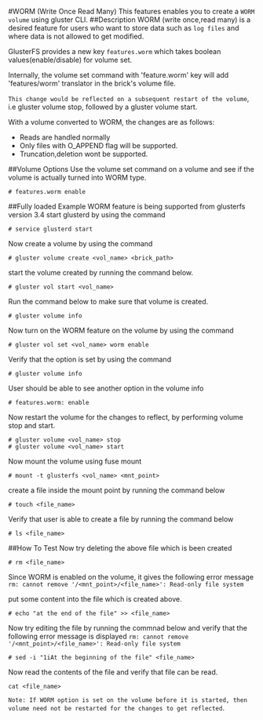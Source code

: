 #WORM (Write Once Read Many)
This features enables you to create a `WORM volume` using gluster CLI.
##Description
WORM (write once,read many) is a desired feature for users who want to store data such as `log files` and where data is not allowed to get modified.

GlusterFS provides a new key `features.worm` which takes boolean values(enable/disable) for volume set.

Internally, the volume set command with 'feature.worm' key will add 'features/worm' translator in the brick's volume file.

`This change would be reflected on a subsequent restart of the volume`, i.e gluster volume stop, followed by a gluster volume start.

With a volume converted to WORM, the changes are as follows:

* Reads are handled normally
* Only files with O_APPEND flag will be supported.
* Truncation,deletion wont be supported.

##Volume Options
Use the volume set command on a volume and see if the volume is actually turned into WORM type.

    # features.worm enable
##Fully loaded Example
WORM feature is being supported from glusterfs version 3.4
start glusterd by using the command

    # service glusterd start
Now create a volume by using the command

    # gluster volume create <vol_name> <brick_path>
start the volume created by running the command below.

    # gluster vol start <vol_name>
Run the command below to make sure that volume is created.

    # gluster volume info
Now turn on the WORM feature on the volume by using the command

    # gluster vol set <vol_name> worm enable
Verify that the option is set by using the command

    # gluster volume info
User should be able to see another option in the volume info

    # features.worm: enable
Now restart the volume for the changes to reflect, by performing volume stop and start.

    # gluster volume <vol_name> stop
    # gluster volume <vol_name> start
Now mount the volume using fuse mount

    # mount -t glusterfs <vol_name> <mnt_point>
create a file inside the mount point by running the command below

    # touch <file_name>
Verify that user is able to create a file by running the command below

    # ls <file_name>

##How To Test
Now try deleting the above file which is been created

    # rm <file_name>
Since WORM is enabled on the volume, it gives the following error message `rm: cannot remove '/<mnt_point>/<file_name>': Read-only file system`

put some content into the file which is created above.

    # echo "at the end of the file" >> <file_name>
Now try editing the file by running the commnad below and verify that the following error message is displayed `rm: cannot remove '/<mnt_point>/<file_name>': Read-only file system`

    # sed -i "1iAt the beginning of the file" <file_name>
Now read the contents of the file and verify that file can be read.

    cat <file_name>

`Note: If WORM option is set on the volume before it is started, then volume need not be restarted for the changes to get reflected`.
